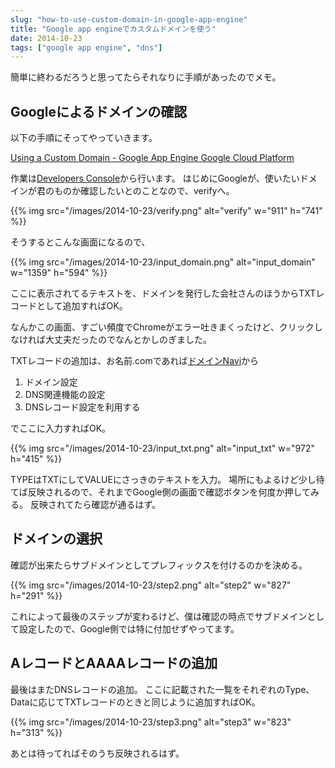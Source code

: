 ```yaml
---
slug: "how-to-use-custom-domain-in-google-app-engine"
title: "Google app engineでカスタムドメインを使う"
date: 2014-10-23
tags: ["google app engine", "dns"]
---
```


簡単に終わるだろうと思ってたらそれなりに手順があったのでメモ。

## Googleによるドメインの確認

以下の手順にそってやっていきます。

[Using a Custom Domain - Google App Engine Google Cloud Platform](https://cloud.google.com/appengine/docs/domain)

作業は[Developers Console](https://console.developers.google.com/)から行います。
はじめにGoogleが、使いたいドメインが君のものか確認したいとのことなので、verifyへ。

{{% img src="/images/2014-10-23/verify.png" alt="verify" w="911" h="741" %}}

そうするとこんな画面になるので、

{{% img src="/images/2014-10-23/input_domain.png" alt="input_domain" w="1359" h="594" %}}

ここに表示されてるテキストを、ドメインを発行した会社さんのほうからTXTレコードとして追加すればOK。

なんかこの画面、すごい頻度でChromeがエラー吐きまくったけど、クリックしなければ大丈夫だったのでなんとかしのぎました。

TXTレコードの追加は、お名前.comであれば[ドメインNavi](http://www.onamae.com/navi/domain.html)から

1. ドメイン設定
2. DNS関連機能の設定
3. DNSレコード設定を利用する

でここに入力すればOK。

{{% img src="/images/2014-10-23/input_txt.png" alt="input_txt" w="972" h="415" %}}

TYPEはTXTにしてVALUEにさっきのテキストを入力。
場所にもよるけど少し待てば反映されるので、それまでGoogle側の画面で確認ボタンを何度か押してみる。
反映されてたら確認が通るはず。

## ドメインの選択

確認が出来たらサブドメインとしてプレフィックスを付けるのかを決める。

{{% img src="/images/2014-10-23/step2.png" alt="step2" w="827" h="291" %}}

これによって最後のステップが変わるけど、僕は確認の時点でサブドメインとして設定したので、Google側では特に付加せずやってます。

## AレコードとAAAAレコードの追加

最後はまたDNSレコードの追加。
ここに記載された一覧をそれぞれのType、Dataに応じてTXTレコードのときと同じように追加すればOK。

{{% img src="/images/2014-10-23/step3.png" alt="step3" w="823" h="313" %}}

あとは待ってればそのうち反映されるはず。

